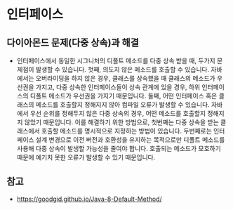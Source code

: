# 인터페이스

## 다이아몬드 문제(다중 상속)과 해결
* 인터페이스에서 동일한 시그니처의 디폴트 메소드를 다중 상속 받을 때, 두가지 문제점이 발생할 수 있습니다. 첫째, 의도지 않은 메소드를 호출할 수 있습니다. 자바에서는 오버라이딩을 하지 않은 경우, 클래스를 상속했을 때 클래스의 메소드가 우선권을 가지고, 다중 상속한 인터페이스들이 상속 관계에 있을 경우, 하위 인터페이스의 디폴트 메소드가 우선권을 가지기 때문입니다. 둘째, 어떤 인터페이스 혹은 클래스의 메소드를 호출할지 정해지지 않아 컴파일 오류가 발생할 수 있습니다. 자바에서 우선 순위를 정해두지 않은 다중 상속의 경우, 어떤 메소드를 호출할지 정해지지 않았기 때문입니다. 
이를 해결하기 위한 방법으로, 첫번째는 다중 상속을 받는 클래스에서 호출할 메소드를 명시적으로 지정하는 방법이 있습니다. 두번째로는 인터페이스 설계 변경으로 이전 버전과 호환성을 유지하는 목적으로만 디폴트 메소드를 사용해 다중 상속이 발생할 가능성을 줄여야 합니다. 호출되는 메소드가 모호하기 때문에 예기치 못한 오류가 발생할 수 있기 때문입니다.

## 참고
* https://goodgid.github.io/Java-8-Default-Method/